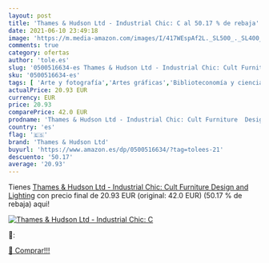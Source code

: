 ```yaml
---
layout: post
title: 'Thames & Hudson Ltd - Industrial Chic: C al 50.17 % de rebaja'
date: 2021-06-10 23:49:18
image: 'https://m.media-amazon.com/images/I/417WEspAf2L._SL500_._SL400_.jpg'
comments: true
category: ofertas
author: 'tole.es'
slug: '0500516634-es Thames & Hudson Ltd - Industrial Chic: Cult Furniture...'
sku: '0500516634-es'
tags: [ 'Arte y fotografía','Artes gráficas','Biblioteconomía y ciencia de la información','Colecciones de arte y catálogos de exhibiciones','Conservación y preservación del arte','Consulta','Diseño de mobiliario','Diseño gráfico comercial','Diseño industrial y de productos','Diseño y artes decorativas','Diseño y moda','Libros','Museos y museología','thames & hudson ltd', ]
actualPrice: 20.93 EUR
currency: EUR
price: 20.93
comparePrice: 42.0 EUR
prodname: 'Thames & Hudson Ltd - Industrial Chic: Cult Furniture  Design and Lighting'
country: 'es'
flag: '🇪🇸'
brand: 'Thames & Hudson Ltd'
buyurl: 'https://www.amazon.es/dp/0500516634/?tag=tolees-21'
descuento: '50.17'
average: '20.93'
---
```


Tienes [Thames & Hudson Ltd - Industrial Chic: Cult Furniture  Design and Lighting](https://www.amazon.es/dp/0500516634/?tag=tolees-21) con precio final de  20.93 EUR (original: 42.0 EUR) (50.17 %  de rebaja) aqui!

[![Thames & Hudson Ltd - Industrial Chic: C](https://m.media-amazon.com/images/I/417WEspAf2L._SL500_._SL400_.jpg)](https://www.amazon.es/dp/0500516634/?tag=tolees-21)

🔎:


[🛒 Comprar!!!](https://www.amazon.es/dp/0500516634/?tag=tolees-21)
